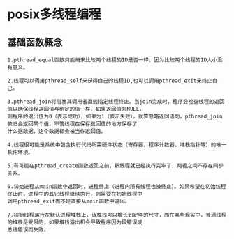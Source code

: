posix多线程编程
===
基础函数概念
---
    1.pthread_equal函数只能用来比较两个线程的ID是否一样，因为比较两个线程的ID大小没有意义。
    
    2.线程可以调用pthread_self来获得自己的线程ID,也可以调用pthread_exit来终止自己。
    
    3.pthread_join将阻塞其调用者直到指定线程终止。当join完成时，程序会检查线程的返回值以确保线程返回值与给定的值一样，如果返回值为NULL，
    则程序的退出值为0（表示成功），如果为1（表示失败）。就算忽略返回语句，pthread_join依旧会返回某个值，不管线程在保存返回值的地方保存了
    什么据数据，这个数据都会被当作返回值。
    
    4.线程很可能是系统中包含执行代码所需硬件状态（寄存器，程序计数器，堆栈指针等）的唯一软件环境。
    
    5.有可能在pthread_create函数返回之前，新线程就已经执行完毕了，两者之间不存在同步关系。
    
    6.初始进程从main函数中返回时，进程终止（进程内所有线程也被终止）。如果希望在初始线程终止时，进程中的其它线程继续执行，则需要在初始线程中
    调用pthread_exit而不是直接从main函数中返回。
    
    7.初始线程运行在默认进程堆栈上，该堆栈可以增长到足够的尺寸，而在某些现实中，普通线程的堆栈是受限的，如果堆栈溢出机会导致程序因为段错误或
    总线错误而失败。
